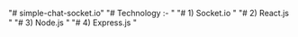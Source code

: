 "# simple-chat-socket.io" 
"# Technology :- "
"# 1) Socket.io " 
"# 2) React.js " 
"# 3) Node.js "
"# 4) Express.js " 
